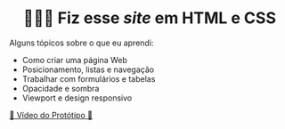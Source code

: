 <h1 align="center"> 👨🏻‍💻 Fiz esse <em>site</em> em HTML e CSS </h1>
<p>  Alguns tópicos sobre o que eu aprendi:</p>
<ul>
<li>Como criar uma página Web</li>
<li>Posicionamento, listas e navegação</li>
<li>Trabalhar com formulários e tabelas</li>
<li>Opacidade e sombra</li>
<li>Viewport e design responsivo</li>
</ul>
  <a href="https://youtu.be/-2IVTcQ0AyQ">🎥 Vídeo do Protótipo 🎥</a>
